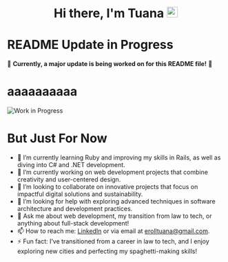 
<div align="center">
   <h1>Hi there, I'm Tuana <img src="https://media.giphy.com/media/hvRJCLFzcasrR4ia7z/giphy.gif" width="25px"> </h1>

</div>

# README Update in Progress

🚧 **Currently, a major update is being worked on for this README file!** 🚧
# aaaaaaaaaa
![Work in Progress](https://media.giphy.com/media/13HgwXsTtV9T5m/giphy.gif)

# But Just For Now
- 🌱 I’m currently learning Ruby and improving my skills in Rails, as well as diving into C# and .NET development.  
- 🔭 I’m currently working on web development projects that combine creativity and user-centered design.  
- 👯 I’m looking to collaborate on innovative projects that focus on impactful digital solutions and sustainability.  
- 🤔 I’m looking for help with exploring advanced techniques in software architecture and development practices.  
- 💬 Ask me about web development, my transition from law to tech, or anything about full-stack development!  
- 📫 How to reach me: [LinkedIn](https://www.linkedin.com/in/tuanaeroll/) or via email at [erolltuana@gmail.com](mailto:erolltuana@gmail.com).  
- ⚡ Fun fact: I’ve transitioned from a career in law to tech, and I enjoy exploring new cities and perfecting my spaghetti-making skills!  
